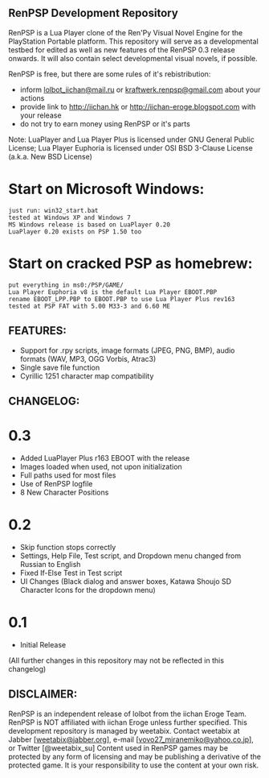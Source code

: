 ## RenPSP Development Repository

RenPSP is a Lua Player clone of the Ren'Py Visual Novel Engine for the PlayStation Portable platform.
This repository will serve as a developmental testbed for edited as well as new features of the RenPSP 0.3 release onwards. It will also contain select developmental visual novels, if possible.

RenPSP is free, but there are some rules of it's rebistribution:
* inform lolbot_iichan@mail.ru or kraftwerk.renpsp@gmail.com about your actions
* provide link to http://iichan.hk or http://iichan-eroge.blogspot.com with your release
* do not try to earn money using RenPSP or it's parts

Note: LuaPlayer and Lua Player Plus is licensed under GNU General Public License; Lua Player Euphoria is licensed under OSI BSD 3-Clause License (a.k.a. New BSD License)

# Start on Microsoft Windows:
    just run: win32_start.bat
    tested at Windows XP and Windows 7 
    MS Windows release is based on LuaPlayer 0.20
	LuaPlayer 0.20 exists on PSP 1.50 too
    
# Start on cracked PSP as homebrew:
    put everything in ms0:/PSP/GAME/
    Lua Player Euphoria v8 is the default Lua Player EBOOT.PBP
    rename EBOOT_LPP.PBP to EBOOT.PBP to use Lua Player Plus rev163
    tested at PSP FAT with 5.00 M33-3 and 6.60 ME

## FEATURES:
+ Support for .rpy scripts, image formats (JPEG, PNG, BMP), audio formats (WAV, MP3, OGG Vorbis, Atrac3)
+ Single save file function
+ Cyrillic 1251 character map compatibility

## CHANGELOG:

# 0.3
+ Added LuaPlayer Plus r163 EBOOT with the release
+ Images loaded when used, not upon initialization
+ Full paths used for most files
+ Use of RenPSP logfile
+ 8 New Character Positions

# 0.2
+ Skip function stops correctly
+ Settings, Help File, Test script, and Dropdown menu changed from Russian to English
+ Fixed If-Else Test in Test script
+ UI Changes (Black dialog and answer boxes, Katawa Shoujo SD Character Icons for the dropdown menu)

# 0.1
+ Initial Release

(All further changes in this repository may not be reflected in this changelog)

## DISCLAIMER:
RenPSP is an independent release of lolbot from the iichan Eroge Team. RenPSP is NOT affiliated with iichan Eroge unless further specified.
This development repository is managed by weetabix. Contact weetabix at Jabber [weetabix@jabber.org], e-mail [vovo27_miranemiko@yahoo.co.jp], or Twitter [@weetabix_su]
Content used in RenPSP games may be protected by any form of licensing and may be publishing a derivative of the protected game. It is your responsibility to use the content at your own risk.